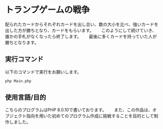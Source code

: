 # トランプゲームの戦争
配られたカードからそれぞれカードを出し合い、数の大小を比べ、強いカードを出した方が勝ちとなり、カードをもらいます。　　
このようにして続けていき、誰かの手札がなくなったら終了します。　　
最後に多くカードを持っていた人が勝ちとなります。　　

## 実行コマンド
以下のコマンドで実行をお願いします。
```PHP
php Main.php
```

## 使用言語/目的
こちらのプログラムはPHP 8.0.10で書いております。　　
また、この作品は、オブジェクト指向を用いた初めてのプログラム作成に挑戦することを目的として制作しました。
